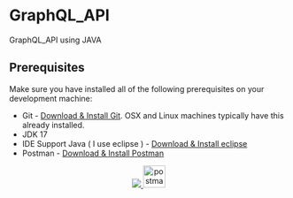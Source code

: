 # GraphQL_API
GraphQL_API using JAVA

## Prerequisites
Make sure you have installed all of the following prerequisites on your development machine:
* Git - [Download & Install Git](https://git-scm.com/downloads). OSX and Linux machines typically have this already installed.
* JDK 17 
* IDE Support Java ( I use eclipse ) - [Download & Install eclipse](https://www.eclipse.org/etrice/downloads/)
* Postman - [Download & Install Postman](https://www.postman.com/downloads/)
<div align="center">
<a href="https://skillicons.dev">
    <img src="https://skillicons.dev/icons?i=java,git,maven,eclipse,graphql" />
  </a>
    <a href="https://www.postman.com/" target="_blank">
    <img src="https://www.vectorlogo.zone/logos/getpostman/getpostman-icon.svg" alt="postman" width="40" height="40"/>
</a>
</div>

